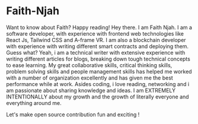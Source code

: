 # Faith-Njah
Want to know about Faith?  Happy reading!
Hey there. I am Faith Njah.
I am a software developer, with experience with frontend web technologies like React Js, Tailwind CSS and A-frame VR. I am also a blockchain developer with experience with writing different smart contracts and deploying them. Guess what? Yeah, i am a technical writer with extensive experience with writing different articles for blogs, breaking down tough technical concepts to ease learning.
My great collaborative skills, critical thinking skills, problem solving skills and people management skills has helped me worked with a number of organization excellently and has given me the best performance while at work.
Asides coding, i love reading, networking and i am passionate about sharing knowledge and ideas. 
I am EXTREMELY INTENTIONALLY about my growth and the growth of literally everyone and everything around me.

Let's make open source contribution fun and exciting
!
